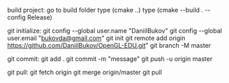 build project:
	go to build folder
	type (cmake ..)
	type (cmake --build . --config Release)
	
git initialize:
	git config --global user.name "DaniilBukov"
	git config --global user.email "bukovda@gmail.com"
	git init
	git remote add origin https://github.com/DaniilBukov/OpenGL-EDU.git"
	git branch -M master
	
git commit:
	git add .
	git commit -m "message"
	git push -u origin master
	
git pull:
	git fetch origin
	git merge origin/master
	git pull